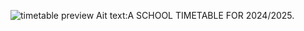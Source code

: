 ![timetable preview](https://github.com/user-attachments/assets/c971554f-b0b8-41f7-9f2d-b288609e9937)
Ait text:A SCHOOL TIMETABLE FOR 2024/2025.
